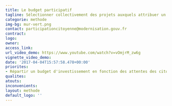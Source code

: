 ```yaml
---
title: Le budget participatif
tagline: Sélectionner collectivement des projets auxquels attribuer un budget
categorie: methode
img-bg: mur-vert.png
contact: participationcitoyenne@modernisation.gouv.fr
contract:
logo:
owner:
access_link:
url_video_demo: https://www.youtube.com/watch?v=vOmjrM_zw6g
vignette_video_demo:
date: '2017-04-04T15:57:58.478+00:00'
priorites:
- Répartir un budget d'investissement en fonction des attentes des citoyens
qualites:
atouts:
inconvenients:
layout: methode
default_logo: ''
---
```


